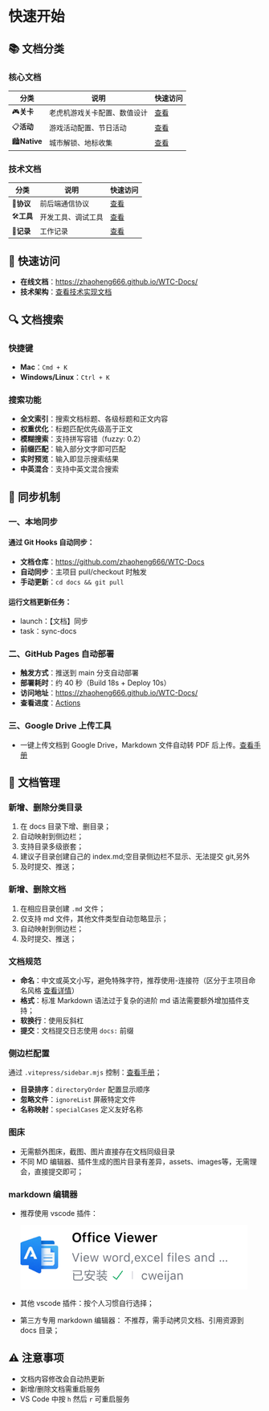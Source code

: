 # 快速开始

## 📚 文档分类

### 核心文档

| 分类                 | 说明                         | 快速访问      |
| -------------------- | ---------------------------- | ------------- |
| 🎮**关卡**     | 老虎机游戏关卡配置、数值设计 | [查看](/关卡/)   |
| 📋**活动**     | 游戏活动配置、节日活动       | [查看](/活动/)   |
| 🏙️**Native** | 城市解锁、地标收集           | [查看](/native/) |

### 技术文档

| 分类               | 说明               | 快速访问    |
| ------------------ | ------------------ | ----------- |
| 🔌**协议**   | 前后端通信协议     | [查看](/协议/) |
| 🛠️**工具** | 开发工具、调试工具 | [查看](/工具/) |
| 📝**记录**   | 工作记录           | [查看](/其他/) |

## 🚀 快速访问

- **在线文档**：https://zhaoheng666.github.io/WTC-Docs/
- **技术架构**：[查看技术实现文档](/README)

## 🔍 文档搜索

### 快捷键

- **Mac**：`Cmd + K`
- **Windows/Linux**：`Ctrl + K`

### 搜索功能

- **全文索引**：搜索文档标题、各级标题和正文内容
- **权重优化**：标题匹配优先级高于正文
- **模糊搜索**：支持拼写容错（fuzzy: 0.2）
- **前缀匹配**：输入部分文字即可匹配
- **实时预览**：输入即显示搜索结果
- **中英混合**：支持中英文混合搜索

## 🔄 同步机制

### 一、本地同步

#### 通过 Git Hooks 自动同步：

- **文档仓库**：https://github.com/zhaoheng666/WTC-Docs
- **自动同步**：主项目 pull/checkout 时触发
- **手动更新**：`cd docs && git pull`

#### 运行文档更新任务：

* launch：【文档】同步
* task：sync-docs

### 二、GitHub Pages 自动部署

- **触发方式**：推送到 main 分支自动部署
- **部署耗时**：约 40 秒（Build 18s + Deploy 10s）
- **访问地址**：https://zhaoheng666.github.io/WTC-Docs/
- **查看进度**：[Actions](https://github.com/zhaoheng666/WTC-Docs/actions)

### 三、Google Drive 上传工具

- 一键上传文档到 Google Drive，Markdown 文件自动转 PDF 后上传。[查看手册](/工具/google-drive-upload)

## 📝 文档管理

### 新增、删除分类目录

1. 在 docs 目录下增、删目录；
2. 自动映射到侧边栏；
3. 支持目录多级嵌套；
4. 建议子目录创建自己的 index.md;空目录侧边栏不显示、无法提交 git,另外
5. 及时提交、推送；

### 新增、删除文档

1. 在相应目录创建 `.md` 文件；
2. 仅支持 md 文件，其他文件类型自动忽略显示；
3. 自动映射到侧边栏；
4. 及时提交、推送；

### 文档规范

- **命名**：中文或英文小写，避免特殊字符，推荐使用-连接符（区分于主项目命名风格 [查看详情](/工具/vscode/vscode环境工具开发规范)）
- **格式**：标准 Markdown 语法过于复杂的进阶 md 语法需要额外增加插件支持；
- **软换行**：使用反斜杠
- **提交**：文档提交日志使用 `docs:` 前缀

### 侧边栏配置

通过 `.vitepress/sidebar.mjs` 控制：[查看手册](README)；

- **目录排序**：`directoryOrder` 配置显示顺序
- **忽略文件**：`ignoreList` 屏蔽特定文件
- **名称映射**：`specialCases` 定义友好名称

### 图床

- 无需额外图床，截图、图片直接存在文档同级目录
- 不同 MD 编辑器、插件生成的图片目录有差异，assets、images等，无需理会，直接提交即可；

### markdown 编辑器

- 推荐使用 vscode 插件：

  ![1757993861164](image/index/1757993861164.png)
- 其他 vscode 插件：按个人习惯自行选择；
- 第三方专用 markdown 编辑器：
  不推荐，需手动拷贝文档、引用资源到 docs 目录；

## ⚠️ 注意事项

- 文档内容修改会自动热更新
- 新增/删除文档需重启服务
- VS Code 中按 `h` 然后 `r` 可重启服务
